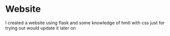# Website
I created a website using flask and some knowledge of hmtl with css just for trying out would update it later on 

